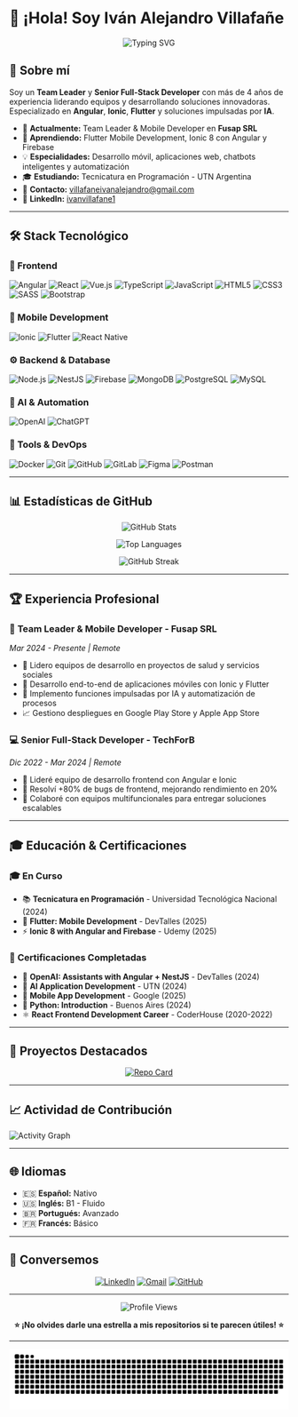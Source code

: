 # 👋 ¡Hola! Soy Iván Alejandro Villafañe

<div align="center">
  
  ![Typing SVG](https://readme-typing-svg.herokuapp.com?font=Fira+Code&pause=1000&color=2196F3&center=true&vCenter=true&width=435&lines=Team+Leader+%26+Full-Stack+Developer;Angular+%7C+Ionic+%7C+Flutter+Expert;AI-Driven+Solutions+Specialist;From+Buenos+Aires%2C+Argentina+🇦🇷)
  
</div>

## 🚀 Sobre mí

Soy un **Team Leader** y **Senior Full-Stack Developer** con más de 4 años de experiencia liderando equipos y desarrollando soluciones innovadoras. Especializado en **Angular**, **Ionic**, **Flutter** y soluciones impulsadas por **IA**.

- 🎯 **Actualmente:** Team Leader & Mobile Developer en **Fusap SRL**
- 🌱 **Aprendiendo:** Flutter Mobile Development, Ionic 8 con Angular y Firebase
- 💡 **Especialidades:** Desarrollo móvil, aplicaciones web, chatbots inteligentes y automatización
- 🎓 **Estudiando:** Tecnicatura en Programación - UTN Argentina
- 📧 **Contacto:** [villafaneivanalejandro@gmail.com](mailto:villafaneivanalejandro@gmail.com)
- 📱 **LinkedIn:** [ivanvillafane1](https://www.linkedin.com/in/ivanvillafane1/)

---

## 🛠️ Stack Tecnológico

### 🎨 Frontend
![Angular](https://img.shields.io/badge/Angular-DD0031?style=for-the-badge&logo=angular&logoColor=white)
![React](https://img.shields.io/badge/React-20232A?style=for-the-badge&logo=react&logoColor=61DAFB)
![Vue.js](https://img.shields.io/badge/Vue.js-35495E?style=for-the-badge&logo=vue.js&logoColor=4FC08D)
![TypeScript](https://img.shields.io/badge/TypeScript-007ACC?style=for-the-badge&logo=typescript&logoColor=white)
![JavaScript](https://img.shields.io/badge/JavaScript-F7DF1E?style=for-the-badge&logo=javascript&logoColor=black)
![HTML5](https://img.shields.io/badge/HTML5-E34F26?style=for-the-badge&logo=html5&logoColor=white)
![CSS3](https://img.shields.io/badge/CSS3-1572B6?style=for-the-badge&logo=css3&logoColor=white)
![SASS](https://img.shields.io/badge/SASS-hotpink.svg?style=for-the-badge&logo=SASS&logoColor=white)
![Bootstrap](https://img.shields.io/badge/Bootstrap-563D7C?style=for-the-badge&logo=bootstrap&logoColor=white)

### 📱 Mobile Development
![Ionic](https://img.shields.io/badge/Ionic-3880FF?style=for-the-badge&logo=ionic&logoColor=white)
![Flutter](https://img.shields.io/badge/Flutter-02569B?style=for-the-badge&logo=flutter&logoColor=white)
![React Native](https://img.shields.io/badge/React_Native-20232A?style=for-the-badge&logo=react&logoColor=61DAFB)

### ⚙️ Backend & Database
![Node.js](https://img.shields.io/badge/Node.js-43853D?style=for-the-badge&logo=node.js&logoColor=white)
![NestJS](https://img.shields.io/badge/nestjs-%23E0234E.svg?style=for-the-badge&logo=nestjs&logoColor=white)
![Firebase](https://img.shields.io/badge/Firebase-039BE5?style=for-the-badge&logo=Firebase&logoColor=white)
![MongoDB](https://img.shields.io/badge/MongoDB-4EA94B?style=for-the-badge&logo=mongodb&logoColor=white)
![PostgreSQL](https://img.shields.io/badge/PostgreSQL-316192?style=for-the-badge&logo=postgresql&logoColor=white)
![MySQL](https://img.shields.io/badge/MySQL-005C84?style=for-the-badge&logo=mysql&logoColor=white)

### 🤖 AI & Automation
![OpenAI](https://img.shields.io/badge/OpenAI-412991?style=for-the-badge&logo=openai&logoColor=white)
![ChatGPT](https://img.shields.io/badge/chatGPT-74aa9c?style=for-the-badge&logo=openai&logoColor=white)

### 🔧 Tools & DevOps
![Docker](https://img.shields.io/badge/Docker-2496ED?style=for-the-badge&logo=docker&logoColor=white)
![Git](https://img.shields.io/badge/GIT-E44C30?style=for-the-badge&logo=git&logoColor=white)
![GitHub](https://img.shields.io/badge/GitHub-100000?style=for-the-badge&logo=github&logoColor=white)
![GitLab](https://img.shields.io/badge/GitLab-330F63?style=for-the-badge&logo=gitlab&logoColor=white)
![Figma](https://img.shields.io/badge/Figma-F24E1E?style=for-the-badge&logo=figma&logoColor=white)
![Postman](https://img.shields.io/badge/Postman-FF6C37?style=for-the-badge&logo=postman&logoColor=white)

---

## 📊 Estadísticas de GitHub

<div align="center">
  
  ![GitHub Stats](https://github-readme-stats.vercel.app/api?username=IvanVillafane&show_icons=true&theme=tokyonight&hide_border=true&count_private=true)
  
  ![Top Languages](https://github-readme-stats.vercel.app/api/top-langs/?username=IvanVillafane&layout=compact&theme=tokyonight&hide_border=true)
  
  ![GitHub Streak](https://github-readme-streak-stats.herokuapp.com/?user=IvanVillafane&theme=tokyonight&hide_border=true)
  
</div>

---

## 🏆 Experiencia Profesional

### 🎯 **Team Leader & Mobile Developer** - Fusap SRL 
*Mar 2024 - Presente | Remote*
- 👥 Lidero equipos de desarrollo en proyectos de salud y servicios sociales
- 📱 Desarrollo end-to-end de aplicaciones móviles con Ionic y Flutter
- 🚀 Implemento funciones impulsadas por IA y automatización de procesos
- 📈 Gestiono despliegues en Google Play Store y Apple App Store

### 💻 **Senior Full-Stack Developer** - TechForB
*Dic 2022 - Mar 2024 | Remote*
- 🔧 Lideré equipo de desarrollo frontend con Angular e Ionic
- 🐛 Resolví +80% de bugs de frontend, mejorando rendimiento en 20%
- 🤝 Colaboré con equipos multifuncionales para entregar soluciones escalables

---

## 🎓 Educación & Certificaciones

### 🎓 **En Curso**
- 📚 **Tecnicatura en Programación** - Universidad Tecnológica Nacional (2024)
- 📱 **Flutter: Mobile Development** - DevTalles (2025)
- ⚡ **Ionic 8 with Angular and Firebase** - Udemy (2025)

### 🏅 **Certificaciones Completadas**
- 🤖 **OpenAI: Assistants with Angular + NestJS** - DevTalles (2024)
- 🧠 **AI Application Development** - UTN (2024)
- 📱 **Mobile App Development** - Google (2025)
- 🐍 **Python: Introduction** - Buenos Aires (2024)
- ⚛️ **React Frontend Development Career** - CoderHouse (2020-2022)

---

## 🌟 Proyectos Destacados

<div align="center">
  
  [![Repo Card](https://github-readme-stats.vercel.app/api/pin/?username=IvanVillafane&repo=repo-name&theme=tokyonight&hide_border=true)](https://github.com/IvanVillafane)
  
</div>

---

## 📈 Actividad de Contribución

![Activity Graph](https://github-readme-activity-graph.vercel.app/graph?username=IvanVillafane&theme=tokyo-night&hide_border=true&area=true)

---

## 🌐 Idiomas

- 🇪🇸 **Español:** Nativo
- 🇺🇸 **Inglés:** B1 - Fluido
- 🇧🇷 **Portugués:** Avanzado
- 🇫🇷 **Francés:** Básico

---

## 💬 Conversemos

<div align="center">
  
  [![LinkedIn](https://img.shields.io/badge/LinkedIn-0077B5?style=for-the-badge&logo=linkedin&logoColor=white)](https://www.linkedin.com/in/ivanvillafane1/)
  [![Gmail](https://img.shields.io/badge/Gmail-D14836?style=for-the-badge&logo=gmail&logoColor=white)](mailto:villafaneivanalejandro@gmail.com)
  [![GitHub](https://img.shields.io/badge/GitHub-100000?style=for-the-badge&logo=github&logoColor=white)](https://github.com/IvanVillafane)
  
</div>

---

<div align="center">
  
  ![Profile Views](https://komarev.com/ghpvc/?username=IvanVillafane&color=2196F3&style=for-the-badge)
  
  **⭐ ¡No olvides darle una estrella a mis repositorios si te parecen útiles! ⭐**
  
</div>

---

<div align="center">
  <img src="https://raw.githubusercontent.com/platane/snk/output/github-contribution-grid-snake-dark.svg" alt="Snake animation" />
</div>
